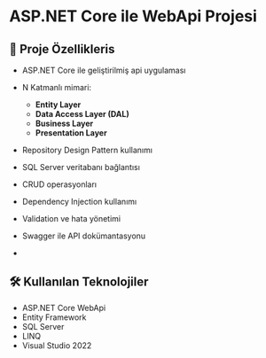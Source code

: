﻿# ASP.NET Core ile WebApi Projesi



## 🚀 Proje Özellikleris

- ASP.NET Core ile geliştirilmiş api uygulaması
- N Katmanlı mimari:
  - **Entity Layer**
  - **Data Access Layer (DAL)**
  - **Business Layer**
  - **Presentation Layer**

- Repository Design Pattern kullanımı
- SQL Server veritabanı bağlantısı
- CRUD operasyonları
- Dependency Injection kullanımı
- Validation ve hata yönetimi
- Swagger ile API dokümantasyonu
- 

## 🛠️ Kullanılan Teknolojiler

- ASP.NET Core WebApi
- Entity Framework
- SQL Server
- LINQ
- Visual Studio 2022

